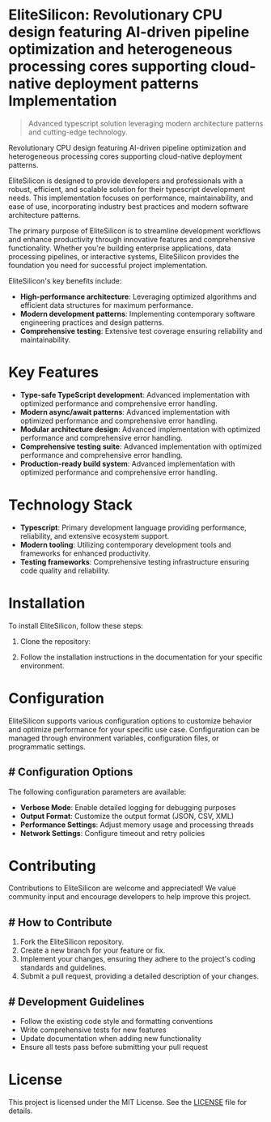 <!-- fallback_EliteSilicon_20250802203847_96572 -->

# EliteSilicon: Revolutionary CPU design featuring AI-driven pipeline optimization and heterogeneous processing cores supporting cloud-native deployment patterns Implementation
> Advanced typescript solution leveraging modern architecture patterns and cutting-edge technology.

Revolutionary CPU design featuring AI-driven pipeline optimization and heterogeneous processing cores supporting cloud-native deployment patterns.

EliteSilicon is designed to provide developers and professionals with a robust, efficient, and scalable solution for their typescript development needs. This implementation focuses on performance, maintainability, and ease of use, incorporating industry best practices and modern software architecture patterns.

The primary purpose of EliteSilicon is to streamline development workflows and enhance productivity through innovative features and comprehensive functionality. Whether you're building enterprise applications, data processing pipelines, or interactive systems, EliteSilicon provides the foundation you need for successful project implementation.

EliteSilicon's key benefits include:

* **High-performance architecture**: Leveraging optimized algorithms and efficient data structures for maximum performance.
* **Modern development patterns**: Implementing contemporary software engineering practices and design patterns.
* **Comprehensive testing**: Extensive test coverage ensuring reliability and maintainability.

# Key Features

* **Type-safe TypeScript development**: Advanced implementation with optimized performance and comprehensive error handling.
* **Modern async/await patterns**: Advanced implementation with optimized performance and comprehensive error handling.
* **Modular architecture design**: Advanced implementation with optimized performance and comprehensive error handling.
* **Comprehensive testing suite**: Advanced implementation with optimized performance and comprehensive error handling.
* **Production-ready build system**: Advanced implementation with optimized performance and comprehensive error handling.

# Technology Stack

* **Typescript**: Primary development language providing performance, reliability, and extensive ecosystem support.
* **Modern tooling**: Utilizing contemporary development tools and frameworks for enhanced productivity.
* **Testing frameworks**: Comprehensive testing infrastructure ensuring code quality and reliability.

# Installation

To install EliteSilicon, follow these steps:

1. Clone the repository:


2. Follow the installation instructions in the documentation for your specific environment.

# Configuration

EliteSilicon supports various configuration options to customize behavior and optimize performance for your specific use case. Configuration can be managed through environment variables, configuration files, or programmatic settings.

## # Configuration Options

The following configuration parameters are available:

* **Verbose Mode**: Enable detailed logging for debugging purposes
* **Output Format**: Customize the output format (JSON, CSV, XML)
* **Performance Settings**: Adjust memory usage and processing threads
* **Network Settings**: Configure timeout and retry policies

# Contributing

Contributions to EliteSilicon are welcome and appreciated! We value community input and encourage developers to help improve this project.

## # How to Contribute

1. Fork the EliteSilicon repository.
2. Create a new branch for your feature or fix.
3. Implement your changes, ensuring they adhere to the project's coding standards and guidelines.
4. Submit a pull request, providing a detailed description of your changes.

## # Development Guidelines

* Follow the existing code style and formatting conventions
* Write comprehensive tests for new features
* Update documentation when adding new functionality
* Ensure all tests pass before submitting your pull request

# License

This project is licensed under the MIT License. See the [LICENSE](https://github.com/cerenyilmazjinx/EliteSilicon/blob/main/LICENSE) file for details.

